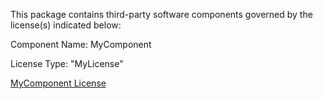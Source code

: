This package contains third-party software components governed by the license(s) indicated below:

Component Name: MyComponent

License Type: "MyLicense"

[MyComponent License](https://www.mycompany.com/licenses/License.txt)